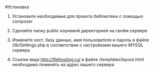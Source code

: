 #Установка

1. Установите необходимые для проекта библиотеки с помощью composer

2. Сделайте папку public корневой директорией на своём сервере

3. Измените хост, базу данных, имя пользователя и пароль в файле /lib/Settings.php в соответствии с настройками вашего MYSQL сервера

4. Ссылки вида http://filehosting.ru/ в файле /templates/layout.html необходимо поменять на адрес вашего сервера